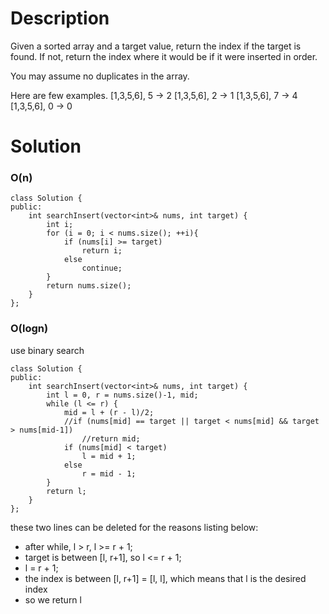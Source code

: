 # Description

Given a sorted array and a target value, return the index if the target is found. If not, return the index where it would be if it were inserted in order.

You may assume no duplicates in the array.

Here are few examples.
[1,3,5,6], 5 → 2
[1,3,5,6], 2 → 1
[1,3,5,6], 7 → 4
[1,3,5,6], 0 → 0

# Solution

### O(n)
```
class Solution {
public:
    int searchInsert(vector<int>& nums, int target) {
        int i;
        for (i = 0; i < nums.size(); ++i){
            if (nums[i] >= target)
                return i;
            else
                continue;
        }
        return nums.size();
    }
};
```

### O(logn)
use binary search
```
class Solution {
public:
    int searchInsert(vector<int>& nums, int target) {
        int l = 0, r = nums.size()-1, mid;
        while (l <= r) {
            mid = l + (r - l)/2;
            //if (nums[mid] == target || target < nums[mid] && target > nums[mid-1])
                //return mid;
            if (nums[mid] < target)
                l = mid + 1;
            else
                r = mid - 1;
        }
        return l;
    }
};
```
these two lines can be deleted for the reasons listing below:
- after while, l > r, l >= r + 1;
- target is between [l, r+1], so l <= r + 1;
- l = r + 1;
- the index is between [l, r+1] = [l, l], which means that l is the desired index
- so we return l
